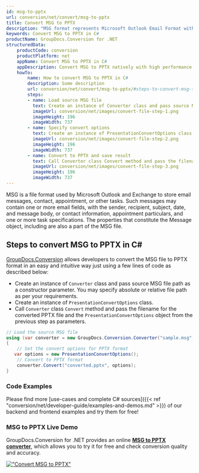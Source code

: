 ```yaml
---
id: msg-to-pptx
url: conversion/net/convert/msg-to-pptx
title: Convert MSG to PPTX
description: "MSG format represents Microsoft Outlook Email Format with .msg extension. Learn how to convert MSG to PPTX file programmatically in C# language using GroupDocs.Conversion for .NET library."
keywords: Convert MSG to PPTX in C#
productName: GroupDocs.Conversion for .NET
structuredData:
    productCode: conversion
    productPlatform: net
    appName: Convert MSG to PPTX in C#
    appDescription: Convert MSG to PPTX natively with high performance using C# language and server side GroupDocs.Conversion for .NET APIs, without the use of any software like Microsoft or Open Office.
    howTo:
        name: How to convert MSG to PPTX in C# 
        description: Some description
        url: conversion/net/convert/msg-to-pptx/#steps-to-convert-msg-to-pptx-in-c
        steps:
        - name: Load source MSG file 
          text: Create an instance of Converter class and pass source MSG file path as a constructor parameter. You may specify absolute or relative file path as per your requirements. 
          imageUrl: conversion/net/images/convert-file-step-1.png
          imageHeight: 196
          imageWidth: 737
        - name: Specify convert options 
          text: Create an instance of PresentationConvertOptions class.
          imageUrl: conversion/net/images/convert-file-step-2.png
          imageHeight: 196
          imageWidth: 737
        - name: Convert to PPTX and save result 
          text: Call Converter class Convert method and pass the filename for the converted HTML file and the PresentationConvertOptions object from the previous step as parameters.
          imageUrl: conversion/net/images/convert-file-step-3.png
          imageHeight: 196
          imageWidth: 737
---
```


MSG is a file format used by Microsoft Outlook and Exchange to store email messages, contact, appointment, or other tasks. Such messages may contain one or more email fields, with the sender, recipient, subject, date, and message body, or contact information, appointment particulars, and one or more task specifications. The properties that constitute the Message object, including are also a part of the MSG file.

## Steps to convert MSG to PPTX in C#

[GroupDocs.Conversion](https://products.groupdocs.com/conversion/net) allows developers to convert the MSG file to PPTX format in an easy and intuitive way just using a few lines of code as described below:

* Create an instance of `Converter` class and pass source MSG file path as a constructor parameter. You may specify absolute or relative file path as per your requirements. 
* Create an instance of `PresentationConvertOptions` class.
* Call `Converter` class `Convert` method and pass the filename for the converted PPTX file and the `PresentationConvertOptions` object from the previous step as parameters.

```csharp
// Load the source MSG file
using (var converter = new GroupDocs.Conversion.Converter("sample.msg"))
{
    // Set the convert options for PPTX format
   var options = new PresentationConvertOptions();
    // Convert to PPTX format
    converter.Convert("converted.pptx", options);
}
```

### Code Examples

Please find more [use-cases and complete C# sources]({{< ref "conversion/net/developer-guide/examples-and-demos.md" >}}) of our backend and frontend examples and try them for free!

### MSG to PPTX Live Demo

GroupDocs.Conversion for .NET provides an online [**MSG to PPTX converter**](https://products.groupdocs.app/conversion/msg-to-pptx), which allows you to try it for free and check conversion quality and accuracy.

[!["Convert MSG to PPTX"](conversion/net/images/convert-to-pptx/convert-msg-to-pptx.png)](https://products.groupdocs.app/conversion/msg-to-pptx)